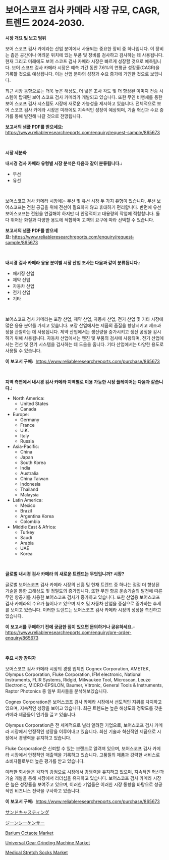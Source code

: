 <p><h1>보어스코프 검사 카메라 시장 규모, CAGR, 트렌드 2024-2030.</h1></p><p><strong>시장 개요 및 보고 범위</strong></p>
<p><p>보어 스코프 검사 카메라는 산업 분야에서 사용되는 중요한 장비 중 하나입니다. 이 장비는 좁은 공간이나 어려운 위치에 있는 부품 및 장비를 검사하고 검사하는 데 사용됩니다. 현재 그리고 미래에도 보어 스코프 검사 카메라 시장은 빠르게 성장할 것으로 예측됩니다. 보어 스코프 검사 카메라 시장은 예측 기간 동안 7.6%의 연평균 성장률(CAGR)을 기록할 것으로 예상됩니다. 이는 산업 분야의 성장과 수요 증가에 기인한 것으로 보입니다. </p><p>최근 시장 동향으로는 더욱 높은 해상도, 더 넓은 조사 각도 및 더 향상된 이미지 전송 시스템이 탑재된 보어 스코프 검사 카메라가 개발되고 있습니다. 또한 무인 비행체를 통한 보어 스코프 검사 시스템도 시장에 새로운 가능성을 제시하고 있습니다. 전체적으로 보어 스코프 검사 카메라 시장은 미래에도 지속적인 성장이 예상되며, 기술 혁신과 수요 증가를 통해 발전해 나갈 것으로 전망됩니다.</p></p>
<p><strong>보고서의 샘플 PDF를 받으세요:</strong> <a href="https://www.reliableresearchreports.com/enquiry/request-sample/865673">https://www.reliableresearchreports.com/enquiry/request-sample/865673</a></p>
<p>&nbsp;</p>
<p><strong>시장 세분화</strong></p>
<p><strong>내시경 검사 카메라 유형별 시장 분석은 다음과 같이 분류됩니다.:</strong></p>
<p><ul><li>무선</li><li>유선</li></ul></p>
<p>&nbsp;</p>
<p><p>보어스코프 검사 카메라 시장에는 무선 및 유선 시장 두 가지 유형이 있습니다. 무선 보어스코프는 전원 공급을 위해 전선이 필요하지 않고 휴대하기 편리합니다. 반면에 유선 보어스코프는 전원을 연결해야 하지만 더 안정적이고 대용량의 작업에 적합합니다. 둘 다 뛰어난 화질과 다양한 용도에 적합하며 고객의 요구에 따라 선택할 수 있습니다.</p></p>
<p><strong>보고서의 샘플 PDF를 받으세요:</strong>&nbsp;<a href="https://www.reliableresearchreports.com/enquiry/request-sample/865673">https://www.reliableresearchreports.com/enquiry/request-sample/865673</a></p>
<p>&nbsp;</p>
<p><strong> 내시경 검사 카메라 응용 분야별 시장 산업 조사는 다음과 같이 분류됩니다.:</strong></p>
<p><ul><li>패키징 산업</li><li>제약 산업</li><li>자동차 산업</li><li>전기 산업</li><li>기타</li></ul></p>
<p>&nbsp;</p>
<p><p>보어스코프 검사 카메라는 포장 산업, 제약 산업, 자동차 산업, 전기 산업 및 기타 시장에 많은 응용 분야를 가지고 있습니다. 포장 산업에서는 제품의 품질을 향상시키고 제조과정을 관찰하는 데 사용됩니다. 제약 산업에서는 생산량을 증가시키고 생산 공정을 감시하기 위해 사용됩니다. 자동차 산업에서는 엔진 및 부품의 검사에 사용되며, 전기 산업에서는 전선 및 전기 시스템을 검사하는 데 도움을 줍니다. 기타 산업에서는 다양한 용도로 사용될 수 있습니다.</p></p>
<p><strong>이 보고서 구매:</strong>&nbsp; <a href="https://www.reliableresearchreports.com/purchase/865673">https://www.reliableresearchreports.com/purchase/865673</a></p>
<p>&nbsp;</p>
<p><strong>지역 측면에서 내시경 검사 카메라 지역별로 이용 가능한 시장 플레이어는 다음과 같습니다.:</strong></p>
<p><ul>
    <li>
        North America:
        <ul>
            <li>United States</li>
            <li>Canada</li>
        </ul>
    </li>
    <li>
        Europe:
        <ul>
            <li>Germany</li>
            <li>France</li>
            <li>U.K.</li>
            <li>Italy</li>
            <li>Russia</li>
        </ul>
    </li>
    <li>
        Asia-Pacific:
        <ul>
            <li>China</li>
            <li>Japan</li>
            <li>South Korea</li>
            <li>India</li>
            <li>Australia</li>
            <li>China Taiwan</li>
            <li>Indonesia</li>
            <li>Thailand</li>
            <li>Malaysia</li>
        </ul>
    </li>
    <li>
        Latin America:
        <ul>
            <li>Mexico</li>
            <li>Brazil</li>
            <li>Argentina Korea</li>
            <li>Colombia</li>
        </ul>
    </li>
    <li>
        Middle East & Africa:
        <ul>
            <li>Turkey</li>
            <li>Saudi</li>
            <li>Arabia</li>
            <li>UAE</li>
            <li>Korea</li>
        </ul>
    </li>
    </ul></p>
<p>&nbsp;</p>
<p><strong>글로벌 내시경 검사 카메라 의 새로운 트렌드는 무엇입니까? 시장?</strong></p>
<p><p>글로벌 보어스코프 검사 카메라 시장의 신흥 및 현재 트렌드 중 하나는 점점 더 향상된 기술을 통한 고해상도 및 정밀도의 증가입니다. 또한 무인 항공 운송기술의 발전에 따른 무인 항공기를 사용한 보어스코프 검사가 증가하고 있습니다. 또한 산업용 보어스코프 검사 카메라의 수요가 늘어나고 있으며 제조 및 자동차 산업을 중심으로 증가하는 추세를 보이고 있습니다. 이러한 트렌드는 보어스코프 검사 카메라 시장의 성장을 촉진하고 있습니다.</p></p>
<p><strong>이 보고서를 구매하기 전에 궁금한 점이 있으면 문의하거나 공유하세요.</strong>- <a href="https://www.reliableresearchreports.com/enquiry/pre-order-enquiry/865673">https://www.reliableresearchreports.com/enquiry/pre-order-enquiry/865673</a></p>
<p>&nbsp;</p>
<p><strong>주요 시장 참여자</strong></p>
<p><p>보어스코프 검사 카메라 시장의 경쟁 업체인 Cognex Corporation, AMETEK, Olympus Corporation, Fluke Corporation, IFM electronic, National Instruments, FLIR Systems, Ridgid, Milwaukee Tool, Microscan, Leuze Electronic, MICRO-EPSILON, Baumer, Vitronic, General Tools & Instruments, Raptor Photonics 중 일부 회사들을 분석해보겠습니다.</p><p>Cognex Corporation은 보어스코프 검사 카메라 시장에서 선도적인 지위를 차지하고 있으며, 지속적인 성장을 보이고 있습니다. 최근 트렌드는 높은 해상도와 정확도를 갖춘 카메라 제품들이 인기를 끌고 있습니다.</p><p>Olympus Corporation은 전 세계적으로 널리 알려진 기업으로, 보어스코프 검사 카메라 시장에서 안정적인 성장을 이루어내고 있습니다. 최신 기술과 혁신적인 제품으로 시장에서 경쟁력을 유지하고 있습니다.</p><p>Fluke Corporation은 신뢰할 수 있는 브랜드로 알려져 있으며, 보어스코프 검사 카메라 시장에서 안정적인 매출액을 기록하고 있습니다. 고품질의 제품과 강력한 서비스로 소비자들로부터 높은 평가를 받고 있습니다.</p><p>이러한 회사들은 각자의 강점으로 시장에서 경쟁력을 유지하고 있으며, 지속적인 혁신과 기술 개발을 통해 시장에서 리더십을 유지하고 있습니다. 보어스코프 검사 카메라 시장은 높은 성장률을 보여주고 있으며, 이러한 기업들은 이러한 시장 동향을 바탕으로 성공적인 비즈니스 전략을 구사하고 있습니다.</p></p>
<p><strong>이 보고서 구매:</strong>&nbsp;&nbsp;<a href="https://www.reliableresearchreports.com/purchase/865673">https://www.reliableresearchreports.com/purchase/865673</a></p>
<p><p><a href="https://medium.com/@vivakuvalis2005/%E7%A0%82%E5%9E%8B%E9%8B%B3%E9%80%A0%E5%B8%82%E5%A0%B4%E8%A6%8F%E6%A8%A1%E3%81%A8%E5%B8%82%E5%A0%B4%E5%8B%95%E5%90%91-%E5%AE%8C%E5%85%A8%E3%81%AA%E7%94%A3%E6%A5%AD%E6%A6%82%E8%A6%81-2024%E5%B9%B4%E3%81%8B%E3%82%892031%E5%B9%B4-f62b2a86417d">サンドキャスティング</a></p><p><a href="https://medium.com/@charm854/%E3%82%B8%E3%83%BC%E3%83%B3%E3%82%B7%E3%83%BC%E3%82%B1%E3%83%B3%E3%82%B5%E3%83%BC%E5%B8%82%E5%A0%B4%E3%81%AE%E5%88%86%E6%9E%90-%E3%81%9D%E3%81%AEcagr-%E5%B8%82%E5%A0%B4%E3%82%BB%E3%82%B0%E3%83%A1%E3%83%B3%E3%83%86%E3%83%BC%E3%82%B7%E3%83%A7%E3%83%B3-%E3%81%8A%E3%82%88%E3%81%B3%E3%82%B0%E3%83%AD%E3%83%BC%E3%83%90%E3%83%AB%E7%94%A3%E6%A5%AD%E6%A6%82%E8%A6%81-eb9d2456eb89">ジーンシーケンサー</a></p><p><a href="https://github.com/FassouRP/Market-Research-Report-List-3/blob/main/barium-octaote-market.md">Barium Octaote Market</a></p><p><a href="https://issuu.com/reportprime-2/docs/universal-gear-grinding-machine-market-size-2030.p">Universal Gear Grinding Machine Market</a></p><p><a href="https://issuu.com/reportprime-2/docs/medical-stretch-socks-market-size-2030.pptx">Medical Stretch Socks Market</a></p></p>
